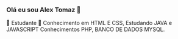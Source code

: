 ### Olá eu sou Alex Tomaz 👋



 🔭 Estudante 
🌱 Conhecimento em HTML E CSS, Estudando JAVA e JAVASCRIPT Conhecimentos PHP, BANCO DE DADOS MYSQL.

